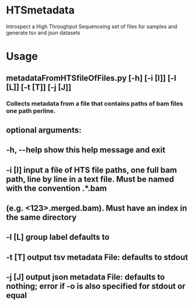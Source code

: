 # HTSmetadata
Introspect a High Throughput Sequenceing set of files for samples and generate tsv and json datasets 
# Usage 
## metadataFromHTSfileOfFiles.py [-h] [-i [I]] [-l [L]] [-t [T]] [-j [J]]

### Collects metadata from a file that contains paths of bam files one path perline.

## optional arguments:
##  -h, --help  show this help message and exit
##  -i [I]      input a file of HTS file paths, one full bam path, line by line in a text file. Must be named with the convention <ID>.*.bam
##              (e.g. <123>.merged.bam). Must have an index in the same directory
##  -l [L]      group label defaults to <test>
##  -t [T]      output tsv metadata File: defaults to stdout
##  -j [J]      output json metadata File: defaults to nothing; error if -o is also specified for stdout or equal
